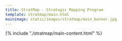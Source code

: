 ```yaml
---
title: StratMap - Strategic Mapping Program
template: stratmap/main.html
mainimage: static/images/stratmap/main_banner.jpg
---
```

{% include "./stratmap/main-content.html" %}












